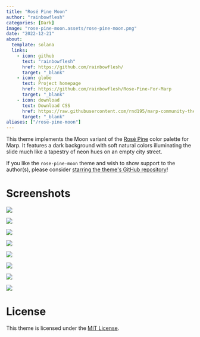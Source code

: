 ```yaml
---
title: "Rosé Pine Moon"
author: "rainbowflesh"
categories: [Dark]
image: "rose-pine-moon.assets/rose-pine-moon.png"
date: "2022-12-21"
about:
  template: solana
  links:
    - icon: github
      text: "rainbowflesh"
      href: https://github.com/rainbowflesh/
      target: "_blank"
    - icon: globe
      text: Project homepage
      href: https://github.com/rainbowflesh/Rose-Pine-For-Marp
      target: "_blank"
    - icon: download
      text: Download CSS
      href: https://raw.githubusercontent.com/rnd195/marp-community-themes/live/themes/rose-pine-moon.css
      target: "_blank"
aliases: ["/rose-pine-moon"]
---
```


This theme implements the Moon variant of the [Rosé Pine](https://rosepinetheme.com/) color palette for Marp. It features a dark background with soft natural colors illuminating the slide much like a tapestry of neon hues on an empty city street.

If you like the `rose-pine-moon` theme and wish to show support to the author(s), please consider [starring the theme's GitHub repository](https://github.com/rainbowflesh/Rose-Pine-For-Marp)!

# Screenshots

![](rose-pine-moon.assets/rose-pine-moon_page-0001.jpg)

![](rose-pine-moon.assets/rose-pine-moon_page-0002.jpg)

![](rose-pine-moon.assets/rose-pine-moon_page-0003.jpg)

![](rose-pine-moon.assets/rose-pine-moon_page-0004.jpg)

![](rose-pine-moon.assets/rose-pine-moon_page-0005.jpg)

![](rose-pine-moon.assets/rose-pine-moon_page-0006.jpg)

![](rose-pine-moon.assets/rose-pine-moon_page-0007.jpg)

![](rose-pine-moon.assets/rose-pine-moon_page-0008.jpg)



# License

This theme is licensed under the [MIT License](https://github.com/rainbowflesh/Rose-Pine-For-Marp/blob/master/license).